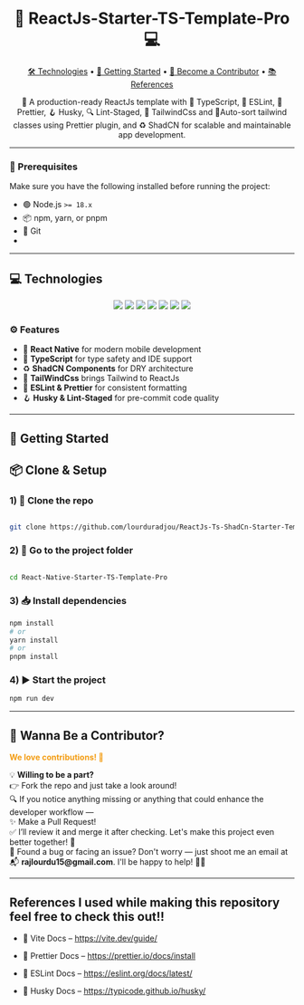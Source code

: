 <h1 align="center"><strong>🚀 ReactJs-Starter-TS-Template-Pro 💻</strong></h1>

<p align="center">
  <a href="#technologies">🛠️ Technologies</a> •
  <a href="#started">🚀 Getting Started</a> •
  <a href="#wannabe">🤝 Become a Contributor</a> •
  <a href="#references">📚 References</a>
</p>

<p align="center">
  🚀 A production-ready ReactJs template with 🧠 TypeScript, 🧹 ESLint, 🎨 Prettier, 🪝 Husky, 🔍 Lint-Staged, 💨 TailwindCss and 🔭Auto-sort tailwind classes using Prettier plugin, and  ♻️ ShadCN for scalable and maintainable app development.
</p>

---

<h3>🔧 Prerequisites</h3>

Make sure you have the following installed before running the project:

- 🟢 Node.js `>= 18.x`
- 📦 npm, yarn, or pnpm
- 🧰 Git
-
---

<h2 id="technologies">💻 Technologies</h2>

<p align="center">
  <img src="https://img.shields.io/badge/React-v19.1.0-blue" />
  <img src="https://img.shields.io/badge/TypeScript-v5.8.3-green" />
  <img src="https://img.shields.io/badge/ESLint-v9.26.0-green" />
  <img src="https://img.shields.io/badge/Prettier-v3.5.3-orange" />
  <img src="https://img.shields.io/badge/TailWindCss-v4.1.6-yellow" />
  <img src="https://img.shields.io/badge/Husky-v9.1.7-blueviolet" />
  <img src="https://img.shields.io/badge/Lint_Staged-v16.0.0-lightgrey" />
</p>

### ⚙️ Features

- 🚀 **React Native** for modern mobile development
- 🧠 **TypeScript** for type safety and IDE support
- ♻️ **ShadCN Components** for DRY architecture
- 🎨 **TailWindCss** brings Tailwind to ReactJs
- 🧹 **ESLint & Prettier** for consistent formatting
- 🪝 **Husky & Lint-Staged** for pre-commit code quality

---

<h2 id="started">🚀 Getting Started</h2>

## 📦 Clone & Setup

### 1) 🧬 Clone the repo
```bash

git clone https://github.com/lourduradjou/ReactJs-Ts-ShadCn-Starter-Template-Pro.git
```
### 2) 📁 Go to the project folder
```bash

cd React-Native-Starter-TS-Template-Pro
```

### 3) 📥 Install dependencies
```bash
npm install
# or
yarn install
# or
pnpm install
```

### 4) ▶️ Start the project
```bash
npm run dev
```
---

<h2 id="wannabe">🌟 Wanna Be a Contributor?</h2> <p><strong style="color:#f39c12;">We love contributions! 🙌</strong></p>
💡 <strong>Willing to be a part?</strong>

<div>👉 Fork the repo and just take a look around!</div> <div>🔍 If you notice anything missing or anything that could enhance the developer workflow —</div> <div>✨ Make a Pull Request!</div> <div>✅ I’ll review it and merge it after checking. Let's make this project even better together! 💪</div>
<div>🐞 Found a bug or facing an issue? Don't worry — just shoot me an email at 📬 <strong>rajlourdu15@gmail.com</strong>. I'll be happy to help! 💪🚀</div>


---

<h2 id="references">References I used while making this repository feel free to check this out!!</h2>

- 🔗 Vite Docs – https://vite.dev/guide/

- 🔗 Prettier Docs – https://prettier.io/docs/install

- 🔗 ESLint Docs – https://eslint.org/docs/latest/

- 🔗 Husky Docs – https://typicode.github.io/husky/














